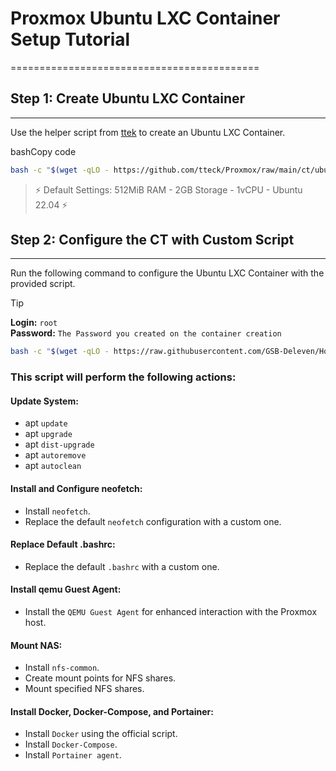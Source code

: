 # Proxmox Ubuntu LXC Container Setup Tutorial
===========================================

## Step 1: Create Ubuntu LXC Container
-----------------------------------

Use the helper script from [ttek](https://github.com/tteck/Proxmox) to create an Ubuntu LXC Container.

bashCopy code

```bash
bash -c "$(wget -qLO - https://github.com/tteck/Proxmox/raw/main/ct/ubuntu.sh)"
```

> ⚡ Default Settings: 512MiB RAM - 2GB Storage - 1vCPU - Ubuntu 22.04 ⚡



## Step 2: Configure the CT with Custom Script
-------------------------------------------

Run the following command to configure the Ubuntu LXC Container with the provided script.

>[!Tip]
> **Login:** `root`  
> **Password:** `The Password you created on the container creation`  
  
```bash
bash -c "$(wget -qLO - https://raw.githubusercontent.com/GSB-Deleven/HomeLab/main/Scripts/OneClick%20Proxmox%20Container/ubuntu%2023.04/ubuntu-lxc.sh)"
```
  
### This script will perform the following actions:

#### **Update System**:
  - apt `update`
  - apt `upgrade`
  - apt `dist-upgrade`
  - apt `autoremove`
  - apt `autoclean`
 

#### Install and Configure **neofetch**:
  - Install `neofetch`.
  - Replace the default `neofetch` configuration with a custom one.
 

#### Replace Default **.bashrc**:
  - Replace the default `.bashrc` with a custom one.

#### Install **qemu Guest Agent**:
  - Install the `QEMU Guest Agent` for enhanced interaction with the Proxmox host.
 

#### **Mount NAS**:
  - Install `nfs-common`.
  - Create mount points for NFS shares.
  - Mount specified NFS shares.
 

#### Install **Docker**, **Docker-Compose**, and **Portainer**:
  -  Install `Docker` using the official script.
  -  Install `Docker-Compose`.
  -  Install `Portainer agent`.
